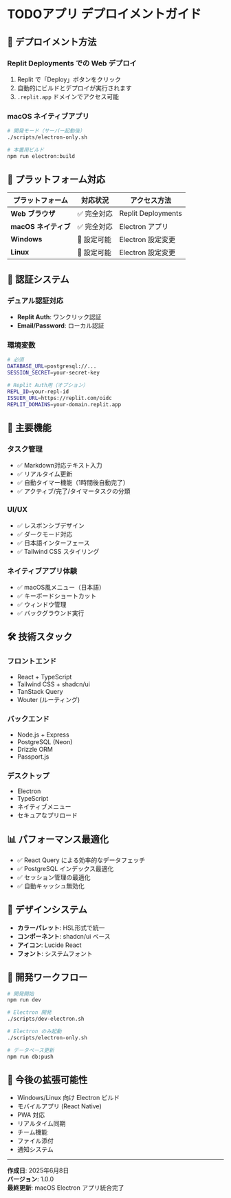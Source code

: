 # TODOアプリ デプロイメントガイド

## 🚀 デプロイメント方法

### Replit Deployments での Web デプロイ
1. Replit で「Deploy」ボタンをクリック
2. 自動的にビルドとデプロイが実行されます
3. `.replit.app` ドメインでアクセス可能

### macOS ネイティブアプリ
```bash
# 開発モード（サーバー起動後）
./scripts/electron-only.sh

# 本番用ビルド
npm run electron:build
```

## 📱 プラットフォーム対応

| プラットフォーム | 対応状況 | アクセス方法 |
|---|---|---|
| **Web ブラウザ** | ✅ 完全対応 | Replit Deployments |
| **macOS ネイティブ** | ✅ 完全対応 | Electron アプリ |
| **Windows** | 🔄 設定可能 | Electron 設定変更 |
| **Linux** | 🔄 設定可能 | Electron 設定変更 |

## 🔐 認証システム

### デュアル認証対応
- **Replit Auth**: ワンクリック認証
- **Email/Password**: ローカル認証

### 環境変数
```bash
# 必須
DATABASE_URL=postgresql://...
SESSION_SECRET=your-secret-key

# Replit Auth用（オプション）
REPL_ID=your-repl-id
ISSUER_URL=https://replit.com/oidc
REPLIT_DOMAINS=your-domain.replit.app
```

## 🎯 主要機能

### タスク管理
- ✅ Markdown対応テキスト入力
- ✅ リアルタイム更新
- ✅ 自動タイマー機能（1時間後自動完了）
- ✅ アクティブ/完了/タイマータスクの分類

### UI/UX
- ✅ レスポンシブデザイン
- ✅ ダークモード対応
- ✅ 日本語インターフェース
- ✅ Tailwind CSS スタイリング

### ネイティブアプリ体験
- ✅ macOS風メニュー（日本語）
- ✅ キーボードショートカット
- ✅ ウィンドウ管理
- ✅ バックグラウンド実行

## 🛠️ 技術スタック

### フロントエンド
- React + TypeScript
- Tailwind CSS + shadcn/ui
- TanStack Query
- Wouter (ルーティング)

### バックエンド
- Node.js + Express
- PostgreSQL (Neon)
- Drizzle ORM
- Passport.js

### デスクトップ
- Electron
- TypeScript
- ネイティブメニュー
- セキュアなプリロード

## 📊 パフォーマンス最適化

- ✅ React Query による効率的なデータフェッチ
- ✅ PostgreSQL インデックス最適化
- ✅ セッション管理の最適化
- ✅ 自動キャッシュ無効化

## 🎨 デザインシステム

- **カラーパレット**: HSL形式で統一
- **コンポーネント**: shadcn/ui ベース
- **アイコン**: Lucide React
- **フォント**: システムフォント

## 🔄 開発ワークフロー

```bash
# 開発開始
npm run dev

# Electron 開発
./scripts/dev-electron.sh

# Electron のみ起動
./scripts/electron-only.sh

# データベース更新
npm run db:push
```

## 📝 今後の拡張可能性

- Windows/Linux 向け Electron ビルド
- モバイルアプリ (React Native)
- PWA 対応
- リアルタイム同期
- チーム機能
- ファイル添付
- 通知システム

---

**作成日**: 2025年6月8日  
**バージョン**: 1.0.0  
**最終更新**: macOS Electron アプリ統合完了